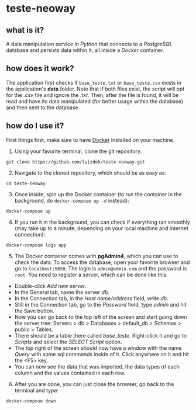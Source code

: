 # teste-neoway

## what is it?

A data manipulation service in *Python* that connects to a *PostgreSQL* database and persists data within it, all inside a *Docker* container.

## how does it work?

The application first checks if `base_teste.txt` or `base_teste.csv` exists in the application's **data** folder. Note that if both files exist, the script will opt for the .*csv* file and ignore the .*txt*. Then, after the file is found, it will be read and have its data manipulated (for better usage within the database) and then sent to the database.

## how do I use it?

First things first, make sure to have [Docker](https://www.docker.com/) installed on your machine.

1. Using your favorite terminal, clone the git repository.
```
git clone https://github.com/luizdeh/teste-neoway.git
```

2. Navigate to the cloned repository, which should be as easy as:
```
cd teste-neoway
```

3. Once inside, spin up the Docker container (to run the container in the background, do `docker-compose up -d` instead):
```
docker-compose up
```

4. If you ran it in the background, you can check if everything ran smoothly (may take up to a minute, depending on your local machine and internet connection):
```
docker-compose logs app
```

5. The Docker container comes with **pgAdmin4**, which you can use to check the data. To access the database, open your favorite browser and go to `localhost:5050`. The login is `admin@admin.com` and the password is `root`. You need to register a server, which can be done like this:
  - Double-click *Add new server*.
  - In the General tab, name the server *db*.
  - In the Connection tab, in the *Host name/address* field, write *db*.
  - Still in the Connection tab, go to the *Password* field, type *admin* and hit the Save button.
  - Now you can go back to the top left of the screen and start going down the server tree: Servers > db > Databases > default_db > Schemas > public > Tables.
  - There should be a table there called *base_teste*. Right-click it and go to *Scripts* and select the *SELECT Script* option.
  - The top right of the screen should now have a window with the name *Query* with some sql commands inside of it. Click anywhere on it and hit the \<F5\> key.
  - You can now see the data that was imported, the data types of each column and the values contained in each row.

6. After you are done, you can just close the browser, go back to the terminal and type:
```
docker-compose down
```

